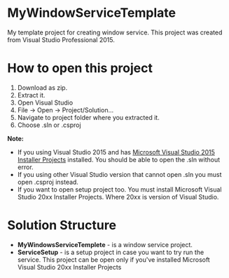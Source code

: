 # MyWindowServiceTemplate
My template project for creating window service. This project was created from Visual Studio Professional 2015.

# How to open this project
1. Download as zip.
1. Extract it.
1. Open Visual Studio
1. File -> Open -> Project/Solution...
1. Navigate to project folder where you extracted it.
1. Choose .sln or .csproj 

**Note:**
- If you using Visual Studio 2015 and has [Microsoft Visual Studio 2015 Installer Projects](https://marketplace.visualstudio.com/items?itemName=VisualStudioProductTeam.MicrosoftVisualStudio2015InstallerProjects) 
installed. You should be able to open the .sln without error.
- If you using other Visual Studio version that cannot open .sln you must open .csproj instead.
- If you want to open setup project too. You must install Microsoft Visual Studio 20xx Installer Projects. Where 20xx is version of Visual Studio.

# Solution Structure
- **MyWindowsServiceTemplete** - is a window service project.
- **ServiceSetup** - is a setup project in case you want to try run the service. This project can be open only if you've installed Microsoft Visual Studio 20xx Installer Projects
